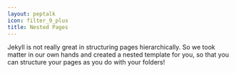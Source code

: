 ```yaml
---
layout: peptalk
icon: filter_9_plus
title: Nested Pages
---
```

Jekyll is not really great in structuring pages hierarchically. So we took matter in our own hands and created a nested template for you, so that you can structure your pages as you do with your folders!